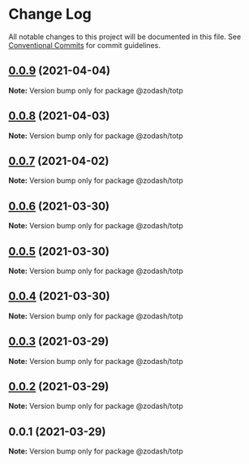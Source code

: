 # Change Log

All notable changes to this project will be documented in this file.
See [Conventional Commits](https://conventionalcommits.org) for commit guidelines.

## [0.0.9](https://github.com/zcorky/zodash/compare/@zodash/totp@0.0.8...@zodash/totp@0.0.9) (2021-04-04)

**Note:** Version bump only for package @zodash/totp





## [0.0.8](https://github.com/zcorky/zodash/compare/@zodash/totp@0.0.7...@zodash/totp@0.0.8) (2021-04-03)

**Note:** Version bump only for package @zodash/totp





## [0.0.7](https://github.com/zcorky/zodash/compare/@zodash/totp@0.0.6...@zodash/totp@0.0.7) (2021-04-02)

**Note:** Version bump only for package @zodash/totp





## [0.0.6](https://github.com/zcorky/zodash/compare/@zodash/totp@0.0.5...@zodash/totp@0.0.6) (2021-03-30)

**Note:** Version bump only for package @zodash/totp





## [0.0.5](https://github.com/zcorky/zodash/compare/@zodash/totp@0.0.4...@zodash/totp@0.0.5) (2021-03-30)

**Note:** Version bump only for package @zodash/totp





## [0.0.4](https://github.com/zcorky/zodash/compare/@zodash/totp@0.0.3...@zodash/totp@0.0.4) (2021-03-30)

**Note:** Version bump only for package @zodash/totp





## [0.0.3](https://github.com/zcorky/zodash/compare/@zodash/totp@0.0.2...@zodash/totp@0.0.3) (2021-03-29)

**Note:** Version bump only for package @zodash/totp





## [0.0.2](https://github.com/zcorky/zodash/compare/@zodash/totp@0.0.1...@zodash/totp@0.0.2) (2021-03-29)

**Note:** Version bump only for package @zodash/totp





## 0.0.1 (2021-03-29)

**Note:** Version bump only for package @zodash/totp
